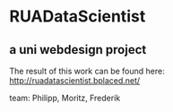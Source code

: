 # RUADataScientist
a uni webdesign project
---
The result of this work can be found here: http://ruadatascientist.bplaced.net/

team: 
Philipp, Moritz, Frederik
